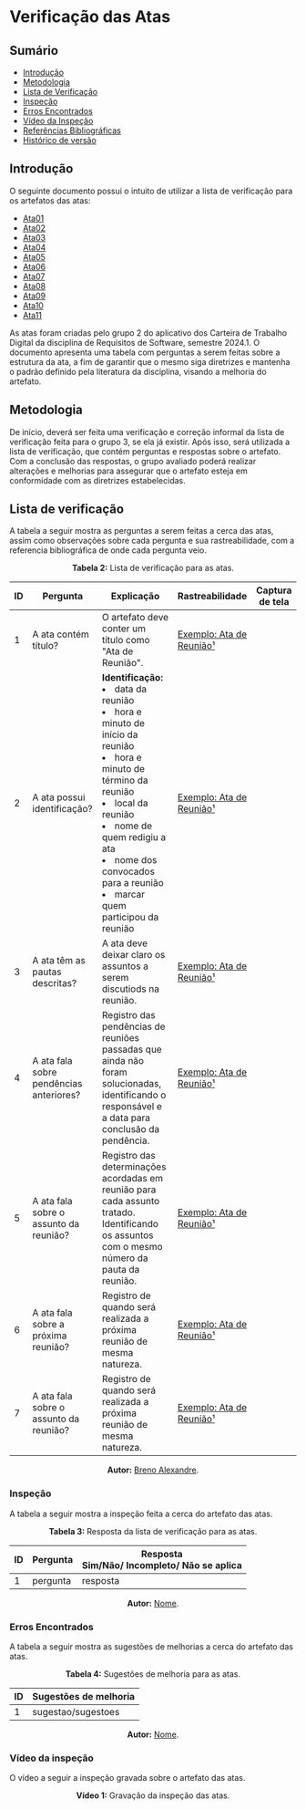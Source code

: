 # Verificação das Atas


## Sumário
* [Introdução](#Introdução)
* [Metodologia](#Metodologia)
* [Lista de Verificação](#Lista-de-Verificação)
* [Inspeção](#Inspeção)
* [Erros Encontrados](#Erros-Encontrados)
* [Vídeo da Inspeção](#Vídeo-da-Inspeção)
* [Referências Bibliográficas](#Referências-Bibliográficas)
* [Histórico de versão](#Histórico-de-versão)


## Introdução

O seguinte documento possui o intuito de utilizar a lista de verificação para os artefatos das atas:

- [Ata01](https://requisitos-de-software.github.io/2024.1-CarteiradeTrabalhoDigital/#/reunioes/ata01)
- [Ata02](https://requisitos-de-software.github.io/2024.1-CarteiradeTrabalhoDigital/#/reunioes/ata02)
- [Ata03](https://requisitos-de-software.github.io/2024.1-CarteiradeTrabalhoDigital/#/reunioes/ata03)
- [Ata04](https://requisitos-de-software.github.io/2024.1-CarteiradeTrabalhoDigital/#/reunioes/ata04)
- [Ata05](https://requisitos-de-software.github.io/2024.1-CarteiradeTrabalhoDigital/#/reunioes/ata05)
- [Ata06](https://requisitos-de-software.github.io/2024.1-CarteiradeTrabalhoDigital/#/reunioes/ata06)
- [Ata07](https://requisitos-de-software.github.io/2024.1-CarteiradeTrabalhoDigital/#/reunioes/ata07)
- [Ata08](https://requisitos-de-software.github.io/2024.1-CarteiradeTrabalhoDigital/#/reunioes/ata08)
- [Ata09](https://requisitos-de-software.github.io/2024.1-CarteiradeTrabalhoDigital/#/reunioes/ata09)
- [Ata10](https://requisitos-de-software.github.io/2024.1-CarteiradeTrabalhoDigital/#/reunioes/ata10)
- [Ata11](https://requisitos-de-software.github.io/2024.1-CarteiradeTrabalhoDigital/#/reunioes/ata11)

As atas foram criadas pelo grupo 2 do aplicativo dos Carteira de Trabalho Digital da disciplina de Requisitos de Software, semestre 2024.1. O documento apresenta uma tabela com perguntas a serem feitas sobre a estrutura da ata, a fim de garantir que o mesmo siga diretrizes e mantenha o padrão definido pela literatura da disciplina, visando a melhoria do artefato.


## Metodologia

De início, deverá ser feita uma verificação e correção informal da lista de verificação feita para o grupo 3, se ela já existir. Após isso, será utilizada a lista de verificação, que contém perguntas e respostas sobre o artefato. Com a conclusão das respostas, o grupo avaliado poderá realizar alterações e melhorias para assegurar que o artefato esteja em conformidade com as diretrizes estabelecidas.


## Lista de verificação

A tabela a seguir mostra as perguntas a serem feitas a cerca das atas, assim como observações sobre cada pergunta e sua rastreabilidade, com a referencia bibliográfica de onde cada pergunta veio.

<center>

<b>Tabela 2:</b> Lista de verificação para as atas.

| ID  | Pergunta                         | Explicação                                                                                                                                                                                                                                                       | Rastreabilidade                                         | Captura de tela |
| --- | -------------------------------- | ---------------------------------------------------------------------------------------------------------------------------------------------------------------------------------------------------------------------------------------------------------------- | ------------------------------------------------------- | --------------- |
| 1   | A ata contém título?                    | O artefato deve conter um título como "Ata de Reunião".                                                                                                                                                                                                   | [Exemplo: Ata de Reunião¹](#Referências-Bibliográficas) | |
| 2   | A ata possui identificação?             | <b>Identificação:</b> <li>data da reunião <li>hora e minuto de início da reunião <li>hora e minuto de término da reunião <li>local da reunião <li>nome de quem redigiu a ata <li>nome dos convocados para a reunião <li>marcar quem participou da reunião | [Exemplo: Ata de Reunião¹](#Referências-Bibliográficas) | |
| 3   | A ata têm as pautas descritas?          | A ata deve deixar claro os assuntos a serem discutiods na reunião.                                                                                                                                                                                        | [Exemplo: Ata de Reunião¹](#Referências-Bibliográficas) | |
| 4   | A ata fala sobre pendências anteriores? | Registro das pendências de reuniões passadas que ainda não foram solucionadas, identificando o responsável e a data para conclusão da pendência.                                                                                                          | [Exemplo: Ata de Reunião¹](#Referências-Bibliográficas) | |
| 5   | A ata fala sobre o assunto da reunião?  | Registro das determinações acordadas em reunião para cada assunto tratado. Identificando os assuntos com o mesmo número da pauta da reunião.                                                                                                              | [Exemplo: Ata de Reunião¹](#Referências-Bibliográficas) | |
| 6   | A ata fala sobre a próxima reunião?     | Registro de quando será realizada a próxima reunião de mesma natureza.                                                                                                                                                                                    | [Exemplo: Ata de Reunião¹](#Referências-Bibliográficas) | |
| 7   | A ata fala sobre o assunto da reunião?  | Registro de quando será realizada a próxima reunião de mesma natureza.                                                                                                                                                                                    | [Exemplo: Ata de Reunião¹](#Referências-Bibliográficas) | |


<b>Autor:</b> <a href="https://github.com/brenoalexandre0">Breno Alexandre</a>.

</center>


### Inspeção

A tabela a seguir mostra a inspeção feita a cerca do artefato das atas.

<center>

<b>Tabela 3:</b> Resposta da lista de verificação para as atas.

| ID |  Pergunta | Resposta <br> Sim/Não/ Incompleto/ Não se aplica |
| -- | --------- | ------------------------------------------------ |
| 1  | pergunta  | resposta                                         |

<b>Autor:</b> <a href="https://github.com/nome">Nome</a>.

</center>


### Erros Encontrados

A tabela a seguir mostra as sugestões de melhorias a cerca do artefato das atas.

<center>

<b>Tabela 4:</b> Sugestões de melhoria para as atas.

| ID |  Sugestões de melhoria | 
| -- | ---------------------- |
| 1  | sugestao/sugestoes     |

<b>Autor:</b> <a href="https://github.com/nome">Nome</a>.

</center>


### Vídeo da inspeção

O vídeo a seguir a inspeção gravada sobre o artefato das atas.

<center>

<b>Vídeo 1:</b> Gravação da inspeção das atas.

<iframe width="400" height="800" src="" title="Inspeção das atas" frameborder="0" allow="accelerometer; autoplay; clipboard-write; encrypted-media; gyroscope; picture-in-picture; web-share" referrerpolicy="strict-origin-when-cross-origin" allowfullscreen></iframe>

É possível acessar o vídeo por meio deste [link]().

<b>Autor:</b> <a href="https://github.com/nome">Nome</a>.

</center>


## Referências Bibliográficas

1. **BRASIL**. Ministério da Ciência, Tecnologia e Inovações. Exemplo: Ata de Reunião. Disponível em: https://pdp.mctic.gov.br/MCTI-PDP/guidances/examples/Ata%20Reuniao_21C35EC2.html. Acesso em: 01 jul. 2024.


## Histórico de versão

| Versão | Alteração                           | Responsável     | Revisor         | Data       |
| ------ | ----------------------------------- | --------------- | --------------- | ---------- |
| 1.0    | Criação do artefato                 | Breno Alexandre | -               | 01/07/2024 |
